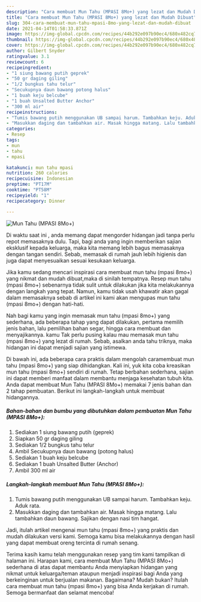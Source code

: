 ```yaml
---
description: "Cara membuat Mun Tahu (MPASI 8Mo+) yang lezat dan Mudah Dibuat"
title: "Cara membuat Mun Tahu (MPASI 8Mo+) yang lezat dan Mudah Dibuat"
slug: 304-cara-membuat-mun-tahu-mpasi-8mo-yang-lezat-dan-mudah-dibuat
date: 2021-04-14T01:58:33.871Z
image: https://img-global.cpcdn.com/recipes/44b292e097b90ec4/680x482cq70/mun-tahu-mpasi-8mo-foto-resep-utama.jpg
thumbnail: https://img-global.cpcdn.com/recipes/44b292e097b90ec4/680x482cq70/mun-tahu-mpasi-8mo-foto-resep-utama.jpg
cover: https://img-global.cpcdn.com/recipes/44b292e097b90ec4/680x482cq70/mun-tahu-mpasi-8mo-foto-resep-utama.jpg
author: Gilbert Snyder
ratingvalue: 3.1
reviewcount: 6
recipeingredient:
- "1 siung bawang putih geprek"
- "50 gr daging giling"
- "1/2 bungkus tahu telur"
- "Secukupnya daun bawang potong halus"
- "1 buah keju belcube"
- "1 buah Unsalted Butter Anchor"
- "300 ml air"
recipeinstructions:
- "Tumis bawang putih menggunakan UB sampai harum. Tambahkan keju. Aduk rata."
- "Masukkan daging dan tambahkan air. Masak hingga matang. Lalu tambahkan daun bawang. Sajikan dengan nasi tim hangat."
categories:
- Resep
tags:
- mun
- tahu
- mpasi

katakunci: mun tahu mpasi 
nutrition: 260 calories
recipecuisine: Indonesian
preptime: "PT17M"
cooktime: "PT58M"
recipeyield: "1"
recipecategory: Dinner

---
```



![Mun Tahu (MPASI 8Mo+)](https://img-global.cpcdn.com/recipes/44b292e097b90ec4/680x482cq70/mun-tahu-mpasi-8mo-foto-resep-utama.jpg)

Di waktu  saat ini , anda memang dapat mengorder hidangan jadi tanpa perlu repot memasaknya dulu. Tapi, bagi anda yang ingin memberikan sajian eksklusif kepada keluarga, maka kita memang lebih bagus memasaknya dengan tangan sendiri. Sebab, memasak di rumah jauh lebih higienis dan juga dapat menyesuaikan sesuai kesukaan keluarga.

Jika kamu sedang mencari inspirasi cara membuat mun tahu (mpasi 8mo+) yang nikmat dan mudah dibuat,maka di sinilah tempatnya. Resep mun tahu (mpasi 8mo+)  sebenarnya tidak sulit untuk dilakukan jika kita melakukannya dengan langkah yang tepat. Namun, kamu tidak usah khawatir akan gagal dalam memasaknya 
sebab di artikel ini kami akan mengupas mun tahu (mpasi 8mo+) dengan hati-hati.  



Nah bagi kamu yang ingin memasak mun tahu (mpasi 8mo+) yang sederhana, ada beberapa tahap yang dapat dilakukan, pertama memilih jenis bahan, lalu pemilihan bahan segar, hingga cara membuat dan menyajikannya. kamu Tak perlu pusing kalau mau memasak mun tahu (mpasi 8mo+) yang lezat di rumah. Sebab, asalkan anda  tahu triknya, maka hidangan ini dapat menjadi sajian yang istimewa.

Di bawah ini, ada beberapa cara praktis  dalam mengolah caramembuat mun tahu (mpasi 8mo+) yang siap dihidangkan. Kali ini, yuk kita coba kreasikan mun tahu (mpasi 8mo+) sendiri di rumah. Tetap berbahan sederhana, sajian ini dapat memberi manfaat dalam membantu menjaga kesehatan tubuh kita. Anda dapat membuat Mun Tahu (MPASI 8Mo+) memakai 7 jenis bahan dan 2 tahap pembuatan. Berikut ini langkah-langkah untuk membuat hidangannya.

<!--inarticleads1-->

##### Bahan-bahan dan bumbu yang dibutuhkan dalam pembuatan Mun Tahu (MPASI 8Mo+):

1. Sediakan 1 siung bawang putih (geprek)
1. Siapkan 50 gr daging giling
1. Sediakan 1/2 bungkus tahu telur
1. Ambil Secukupnya daun bawang (potong halus)
1. Sediakan 1 buah keju belcube
1. Sediakan 1 buah Unsalted Butter (Anchor)
1. Ambil 300 ml air




<!--inarticleads2-->

##### Langkah-langkah membuat Mun Tahu (MPASI 8Mo+):

1. Tumis bawang putih menggunakan UB sampai harum. Tambahkan keju. Aduk rata.
1. Masukkan daging dan tambahkan air. Masak hingga matang. Lalu tambahkan daun bawang. Sajikan dengan nasi tim hangat.




Jadi, itulah artikel mengenai  mun tahu (mpasi 8mo+)  yang praktis dan mudah dilakukan versi kami. Semoga kamu bisa melakukannya dengan hasil yang dapat membuat oreng tercinta di rumah senang. 

Terima kasih kamu telah menggunakan resep yang tim kami tampilkan di halaman ini. Harapan kami, cara membuat  Mun Tahu (MPASI 8Mo+) sederhana di atas dapat membantu Anda menyiapkan hidangan yang nikmat untuk keluarga/teman ataupun menjadi inspirasi bagi Anda yang berkeinginan untuk berjualan makanan. Bagaimana? Mudah bukan? Itulah cara membuat mun tahu (mpasi 8mo+) yang bisa Anda kerjakan di rumah. Semoga bermanfaat dan selamat mencoba!


